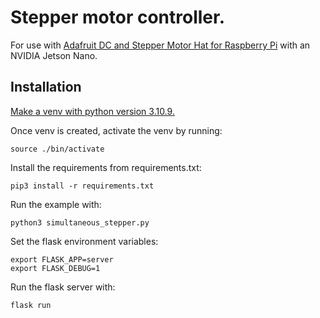 # Stepper motor controller.
For use with [Adafruit DC and Stepper Motor Hat for Raspberry Pi](https://learn.adafruit.com/adafruit-dc-and-stepper-motor-hat-for-raspberry-pi) with an NVIDIA Jetson Nano.

## Installation
[Make a venv with python version 3.10.9.](https://stackoverflow.com/questions/1534210/use-different-python-version-with-virtualenv)

Once venv is created, activate the venv by running:

    source ./bin/activate

Install the requirements from requirements.txt:

    pip3 install -r requirements.txt
    
Run the example with:

    python3 simultaneous_stepper.py

Set the flask environment variables:

    export FLASK_APP=server
    export FLASK_DEBUG=1

Run the flask server with:

    flask run
